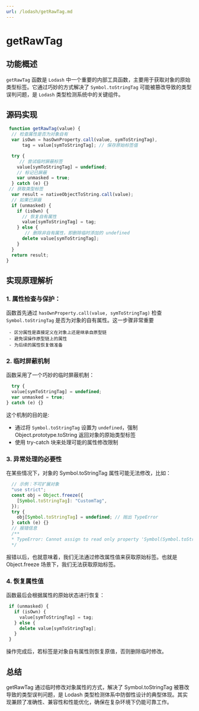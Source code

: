 ```yaml
---
url: /lodash/getRawTag.md
---
```

# getRawTag

## 功能概述

`getRawTag` 函数是 `Lodash` 中一个重要的内部工具函数，主要用于获取对象的原始类型标签。它通过巧妙的方式解决了 `Symbol.toStringTag` 可能被篡改导致的类型误判问题，是 `Lodash` 类型检测系统中的关键组件。

## 源码实现

```js
 function getRawTag(value) {
  // 检查属性是否为对象自有
  var isOwn = hasOwnProperty.call(value, symToStringTag),
      tag = value[symToStringTag]; // 保存原始标签值

  try {
     // 尝试临时屏蔽标签
    value[symToStringTag] = undefined;
    // 标记已屏蔽
    var unmasked = true;
  } catch (e) {}
 // 获取类型标签
  var result = nativeObjectToString.call(value);
  // 如果已屏蔽
  if (unmasked) {
    if (isOwn) {
      // 恢复自有属性
      value[symToStringTag] = tag;
    } else {
       // 删除非自有属性，即删除临时添加的 undefined
      delete value[symToStringTag];
    }
  }
  return result;
}

```

## 实现原理解析

### 1. 属性检查与保护：

函数首先通过 `hasOwnProperty.call(value, symToStringTag)` 检查 `Symbol.toStringTag` 是否为对象的自有属性。这一步骤非常重要

```
 - 区分属性是直接定义在对象上还是继承自原型链
 - 避免误操作原型链上的属性
 - 为后续的属性恢复做准备
```

### 2. 临时屏蔽机制

函数采用了一个巧妙的临时屏蔽机制：

```js
  try {
  value[symToStringTag] = undefined;
  var unmasked = true;
} catch (e) {}
```

这个机制的目的是:

* 通过将 `Symbol.toStringTag` 设置为 `undefined`，强制 Object.prototype.toString 返回对象的原始类型标签
* 使用 try-catch 块来处理可能的属性修改限制

### 3. 异常处理的必要性

在某些情况下，对象的 Symbol.toStringTag 属性可能无法修改，比如：

```js
  // 示例：不可扩展对象
  "use strict";
  const obj = Object.freeze({
    [Symbol.toStringTag]: "CustomTag",
  });
  try {
    obj[Symbol.toStringTag] = undefined; // 抛出 TypeError
  } catch (e) {}
  // 报错信息
  /**
  * TypeError: Cannot assign to read only property 'Symbol(Symbol.toStringTag)' of object * '#<Object>'
  */ 

```

报错以后，也就意味着，我们无法通过修改属性值来获取原始标签。也就是 Object.freeze 场景下，我们无法获取原始标签。

### 4. 恢复属性值

函数最后会根据属性的原始状态进行恢复：

```js
 if (unmasked) {
   if (isOwn) {
     value[symToStringTag] = tag;
   } else {
     delete value[symToStringTag];
   }
 }

```

操作完成后，若标签是对象自有属性则恢复原值，否则删除临时修改。

## 总结

getRawTag 通过临时修改对象属性的方式，解决了 Symbol.toStringTag 被篡改导致的类型误判问题，是 Lodash 类型检测体系中防御性设计的典型体现。其实现兼顾了准确性、兼容性和性能优化，确保在复杂环境下仍能可靠工作。
